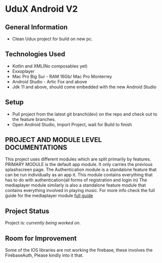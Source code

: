 UduX Android V2
=====================================

## General Information
- Clean Udux project for build on new pc.
<!-- You don't have to answer all the questions - just the ones relevant to your project. -->


## Technologies Used
- Kotlin and XML(No composables yet)
- Exxoplayer
- Mac Pro Big Sur - RAM 16Gb/ Mac Pro Monterrey
- Android Studio - Artic Fox and above
- Jdk 11 and above, should come embedded with the new Android Studio


## Setup
- Pull project from the latest git branch(dev) on the repo and check out to the feature branches.
- Open Android Studio, Import Project, wait for Build to finish

## PROJECT AND MODULE LEVEL DOCUMENTATIONS
This project uses different modules which are split primarily by features.
PRIMARY MODULE is the default app module. It only carries the previous splashscreen page.
The Authentication module is a standalone feature that can be run individually as an app it. This module contains everything that has to do with authentication(all forms of registration and login in)
The mediaplayer module similarly is also a standalone feature module that contains everything involved in playing music. For more info check the full guide for the mediaplayer module [full guide](docs/FullGuide.md)

## Project Status
Project is:  _currently being worked on_.




## Room for Improvement
Some of the IOS libraries are not working the firebase, these involves the FirebaseAuth, Please kindly into it that.


